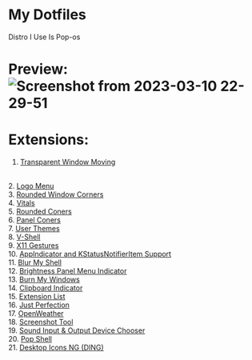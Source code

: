 # My Dotfiles

Distro I Use Is Pop-os

# Preview: ![Screenshot from 2023-03-10 22-29-51](https://user-images.githubusercontent.com/100316787/224462690-265efe64-d0d7-47d9-a5f2-5c567697451d.png)

# Extensions:
1. <a href='https://extensions.gnome.org/extension/1446/transparent-window-moving/'> Transparent Window Moving  </a>
<br>
2. <a href='https://extensions.gnome.org/extension/4451/logo-menu/'> Logo Menu </a>
<br>
3. <a href='https://extensions.gnome.org/extension/5237/rounded-window-corners/'> Rounded Window Corners </a>
<br>
4. <a href='https://extensions.gnome.org/extension/1460/vitals/'> Vitals </a>
<br>
5. <a href='https://extensions.gnome.org/extension/1514/rounded-corners/'> Rounded Coners </a>
<br>
6. <a href='https://extensions.gnome.org/extension/4805/panel-corners/'> Panel Coners </a>
<br>
7. <a href='https://extensions.gnome.org/extension/19/user-themes/'> User Themes </a>
<br>
8. <a href='https://extensions.gnome.org/extension/5177/vertical-workspaces/'> V-Shell </a>
<br>
9. <a href='https://extensions.gnome.org/extension/4033/x11-gestures/'> X11 Gestures </a>
<br>
10. <a href='https://extensions.gnome.org/extension/615/appindicator-support/'> AppIndicator and KStatusNotifierItem Support </a>
<br>
11. <a href='https://extensions.gnome.org/extension/3193/blur-my-shell/'> Blur My Shell </a>
<br>
12. <a href='https://extensions.gnome.org/extension/2808/brightness-panel-menu-indicator/'> Brightness Panel Menu Indicator </a>
<br>
13. <a href='https://extensions.gnome.org/extension/4679/burn-my-windows/'> Burn My Windows </a>
<br>
14. <a href='https://extensions.gnome.org/extension/779/clipboard-indicator/'> Clipboard Indicator </a>
<br>
15. <a href='https://extensions.gnome.org/extension/3088/extension-list/'> Extension List </a>
<br>
16. <a href='https://extensions.gnome.org/extension/3843/just-perfection/'> Just Perfection </a>
<br>
17. <a href='https://extensions.gnome.org/extension/750/openweather/'> OpenWeather </a>
<br>
18. <a href='https://extensions.gnome.org/extension/1112/screenshot-tool/'> Screenshot Tool </a>
<br>
19. <a href='https://extensions.gnome.org/extension/906/sound-output-device-chooser/'> Sound Input & Output Device Chooser </a>
<br>
20. <a href='https://github.com/pop-os/shell'> Pop Shell </a>
<br>
21. <a href='https://extensions.gnome.org/extension/2087/desktop-icons-ng-ding/'> Desktop Icons NG (DING) </a>
